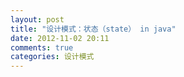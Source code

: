 ```yaml
---
layout: post
title: "设计模式：状态（state） in java"
date: 2012-11-02 20:11
comments: true
categories: 设计模式
---
```

